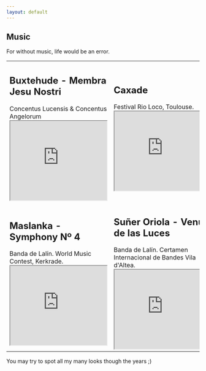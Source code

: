 ```yaml
---
layout: default
---
```


## Music

For without music, life would be an error.

<!-- <iframe width="420" height="345" src="https://www.youtube.com/embed/DeehD4Y5tfA"> -->
<!-- </iframe> -->

<table>
  <tr>
    <td>
      <h2>Buxtehude - Membra Jesu Nostri</h2>
      Concentus Lucensis & Concentus Angelorum
      <iframe width="252" height="207" src="https://www.youtube.com/embed/gAg0haXkMlM"></iframe>
    </td>
    <td>
      <h2>Caxade</h2>
      Festival Rio Loco, Toulouse.
      <iframe width="252" height="207" src="https://www.youtube.com/embed/CdEIERNBad0"></iframe>
    </td>
  </tr>
  <tr>
    <td>
      <h2>Maslanka - Symphony Nº 4</h2>
      Banda de Lalín. World Music Contest, Kerkrade.
      <iframe width="252" height="207" src="https://www.youtube.com/embed/DeehD4Y5tfA"></iframe>
    </td>
    <td>
      <h2>Suñer Oriola - Venus de las Luces</h2>
      Banda de Lalín. Certamen Internacional de Bandes Vila d'Altea.
      <iframe width="252" height="207" src="https://www.youtube.com/embed/FrJashZ09Go"></iframe>
    </td>
  </tr>
</table>

You may try to spot all my many looks though the years ;)
